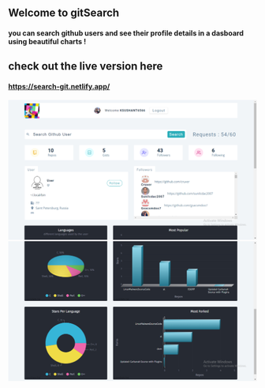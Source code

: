 ## Welcome to gitSearch
#### you can search github users and see their profile details in a dasboard using beautiful charts !

## check out the live version here

#### https://search-git.netlify.app/

![image](https://github.com/ksushant6566/gitSearch/blob/master/Screenshot%20(9).png)
![image](https://github.com/ksushant6566/gitSearch/blob/master/Screenshot%20(10).png)
